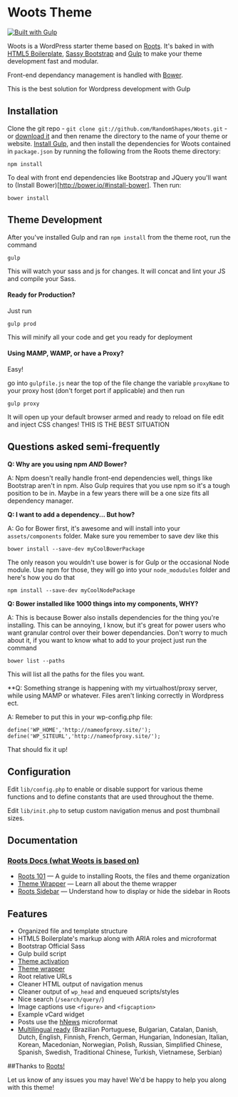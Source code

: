 # Woots Theme

[![Built with Gulp](http://img.shields.io/badge/Built%20With-Gulp-red.svg)](http://gulpjs.com/)

Woots is a WordPress starter theme based on [Roots](https://github.com/roots/roots). It's baked in with [HTML5 Boilerplate](http://html5boilerplate.com/), [Sassy Bootstrap](http://getbootstrap.com/) and [Gulp](http://gulpjs.com) to make your theme development fast and modular.

Front-end dependancy management is handled with [Bower](http://bower.io/).

This is the best solution for Wordpress development with Gulp


## Installation

Clone the git repo - `git clone git://github.com/RandomShapes/Woots.git` - or [download it](https://github.com/RandomShapes/Woots/archive/master.zip) and then rename the directory to the name of your theme or website. [Install Gulp](https://github.com/gulpjs/gulp/blob/master/docs/getting-started.md#getting-started), and then install the dependencies for Woots contained in `package.json` by running the following from the Roots theme directory:

```
npm install
```
To deal with front end dependencies like Bootstrap and JQuery you'll want to (Install Bower)[http://bower.io/#install-bower]. Then run:

```
bower install
```

## Theme Development

After you've installed Gulp and ran `npm install` from the theme root, run the command

```
gulp
```
This will watch your sass and js for changes. It will concat and lint your JS and compile your Sass.

#### Ready for Production?

Just run

```
gulp prod
``` 
This will minify all your code and get you ready for deployment

#### Using MAMP, WAMP, or have a Proxy?

Easy!

go into ```gulpfile.js``` near the top of the file change the variable ```proxyName``` to your proxy host (don't forget port if applicable) and then run

```
gulp proxy
```
It will open up your default browser armed and ready to reload on file edit and inject CSS changes! THIS IS THE BEST SITUATION

## Questions asked semi-frequently
**Q: Why are you using npm *AND* Bower?**

A: Npm doesn't really handle front-end dependencies well, things like Bootstrap aren't in npm. Also Gulp requires that you use npm so it's a tough position to be in. Maybe in a few years there will be a one size fits all dependency manager.

**Q: I want to add a dependency... But how?**

A: Go for Bower first, it's awesome and will install into your ```assets/components``` folder. Make sure you remember to save dev like this

```
bower install --save-dev myCoolBowerPackage
```
The only reason you wouldn't use bower is for Gulp or the occasional Node module. Use npm for those, they will go into your ```node_modudules``` folder and here's how you do that

```
npm install --save-dev myCoolNodePackage
```

**Q: Bower installed like 1000 things into my components, WHY?**

A: This is because Bower also installs dependencies for the thing you're installing. This can be annoying, I know, but it's great for power users who want granular control over their bower dependancies. Don't worry to much about it, if you want to know what to add to your project just run the command

```
bower list --paths
```

This will list all the paths for the files you want.

**Q: Something strange is happening with my virtualhost/proxy server, while using MAMP or whatever. Files aren't linking correctly in Wordpress ect.

A: Remeber to put this in your wp-config.php file:

```
define('WP_HOME','http://nameofproxy.site/');
define('WP_SITEURL','http://nameofproxy.site/');
```
That should fix it up!

## Configuration

Edit `lib/config.php` to enable or disable support for various theme functions and to define constants that are used throughout the theme.

Edit `lib/init.php` to setup custom navigation menus and post thumbnail sizes.

## Documentation

### [Roots Docs (what Woots is based on)](http://roots.io/docs/)

* [Roots 101](http://roots.io/roots-101/) — A guide to installing Roots, the files and theme organization
* [Theme Wrapper](http://roots.io/an-introduction-to-the-roots-theme-wrapper/) — Learn all about the theme wrapper
* [Roots Sidebar](http://roots.io/the-roots-sidebar/) — Understand how to display or hide the sidebar in Roots


## Features

* Organized file and template structure
* HTML5 Boilerplate's markup along with ARIA roles and microformat
* Bootstrap Official Sass
* Gulp build script
* [Theme activation](http://roots.io/roots-101/#theme-activation)
* [Theme wrapper](http://roots.io/an-introduction-to-the-roots-theme-wrapper/)
* Root relative URLs
* Cleaner HTML output of navigation menus
* Cleaner output of `wp_head` and enqueued scripts/styles
* Nice search (`/search/query/`)
* Image captions use `<figure>` and `<figcaption>`
* Example vCard widget
* Posts use the [hNews](http://microformats.org/wiki/hnews) microformat
* [Multilingual ready](http://roots.io/wpml/) (Brazilian Portuguese, Bulgarian, Catalan, Danish, Dutch, English, Finnish, French, German, Hungarian, Indonesian, Italian, Korean, Macedonian, Norwegian, Polish, Russian, Simplified Chinese, Spanish, Swedish, Traditional Chinese, Turkish, Vietnamese, Serbian)

##Thanks to [Roots!](http://roots.io/)


Let us know of any issues you may have! We'd be happy to help you along with this theme!
